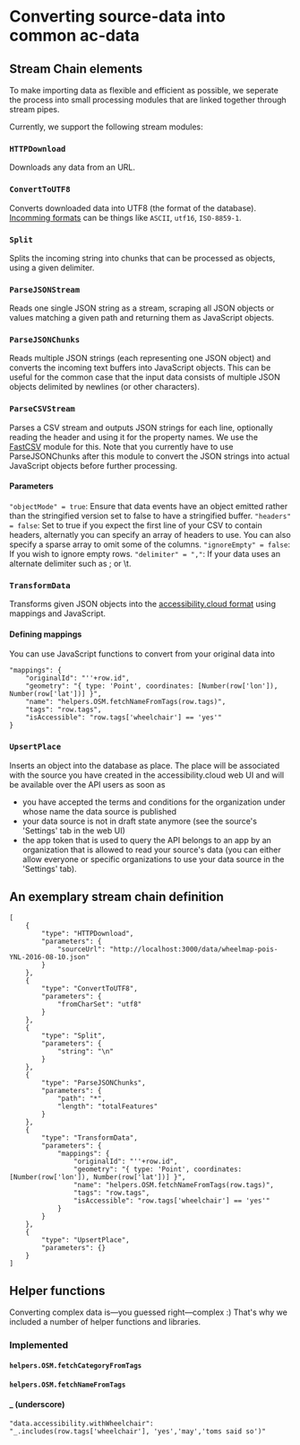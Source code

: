 # Converting source-data into common ac-data

## Stream Chain elements
To make importing data as flexible and efficient as possible, we seperate the process into small processing modules that are linked together through stream pipes.

Currently, we support the following stream modules:

### `HTTPDownload`
Downloads any data from an URL.

### `ConvertToUTF8`
Converts downloaded data into UTF8 (the format of the database). [Incomming formats](https://github.com/bnoordhuis/node-iconv) can be things like `ASCII`, `utf16`, `ISO-8859-1`.

### `Split`
Splits the incoming string into chunks that can be processed as objects, using a given delimiter.

### `ParseJSONStream`
Reads one single JSON string as a stream, scraping all JSON objects or values matching a given path and returning them as JavaScript objects.

### `ParseJSONChunks`
Reads multiple JSON strings (each representing one JSON object) and converts the incoming text buffers into JavaScript objects. This can be useful for the common case that the input data consists of multiple JSON objects delimited by newlines (or other characters).

### `ParseCSVStream`
Parses a CSV stream and outputs JSON strings for each line, optionally reading the header and using it for the property names. We use the [FastCSV](https://www.npmjs.com/package/fast-csv) module for this. Note that you currently have to use ParseJSONChunks after this module to convert the JSON strings into actual JavaScript objects before further processing.

#### Parameters
`"objectMode" = true`: Ensure that data events have an object emitted rather than the stringified version set to false to have a stringified buffer.
`"headers" = false`: Set to true if you expect the first line of your CSV to contain headers, alternatly you can specify an array of headers to use. You can also specify a sparse array to omit some of the columns.
`"ignoreEmpty" = false`: If you wish to ignore empty rows.
`"delimiter" = ","`: If your data uses an alternate delimiter such as ; or \t.

### `TransformData`
Transforms given JSON objects into the [accessibility.cloud format](./exchange-format.md) using mappings and JavaScript.

#### Defining mappings

You can use JavaScript functions to convert from your original data into 

```
"mappings": {
    "originalId": "''+row.id",
    "geometry": "{ type: 'Point', coordinates: [Number(row['lon']), Number(row['lat'])] }",
    "name": "helpers.OSM.fetchNameFromTags(row.tags)",
    "tags": "row.tags",
    "isAccessible": "row.tags['wheelchair'] == 'yes'"
}
```

### `UpsertPlace`

Inserts an object into the database as place. The place will be associated with the source you have created in the accessibility.cloud web UI and will be available over the API users as soon as

- you have accepted the terms and conditions for the organization under whose name the data source is published
- your data source is not in draft state anymore (see the source's 'Settings' tab in the web UI)
- the app token that is used to query the API belongs to an app by an organization that is allowed to read your source's data (you can either allow everyone or specific organizations to use your data source in the 'Settings' tab).

## An exemplary stream chain definition

```
[
    {
        "type": "HTTPDownload",
        "parameters": {
            "sourceUrl": "http://localhost:3000/data/wheelmap-pois-YNL-2016-08-10.json"
        }
    },
    {
        "type": "ConvertToUTF8",
        "parameters": {
            "fromCharSet": "utf8"
        }
    },
    {
        "type": "Split",
        "parameters": {
            "string": "\n"
        }
    },
    {
        "type": "ParseJSONChunks",
        "parameters": {
            "path": "*",
            "length": "totalFeatures"
        }
    },
    {
        "type": "TransformData",
        "parameters": {
            "mappings": {
                "originalId": "''+row.id",
                "geometry": "{ type: 'Point', coordinates: [Number(row['lon']), Number(row['lat'])] }",
                "name": "helpers.OSM.fetchNameFromTags(row.tags)",
                "tags": "row.tags",
                "isAccessible": "row.tags['wheelchair'] == 'yes'"
            }
        }
    },
    {
        "type": "UpsertPlace",
        "parameters": {}
    }
]
```


## Helper functions
Converting complex data is—you guessed right—complex :) That's why we included a number of helper functions and libraries.

### Implemented

#### `helpers.OSM.fetchCategoryFromTags`

#### `helpers.OSM.fetchNameFromTags`

#### _ (underscore)

```
"data.accessibility.withWheelchair": "_.includes(row.tags['wheelchair'], 'yes','may','toms said so')"
```


